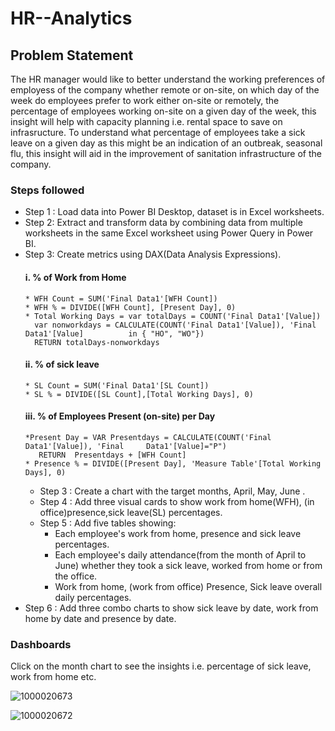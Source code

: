 # HR--Analytics
## Problem Statement
The HR manager would like to better understand the working preferences of employess of the company whether remote or on-site, on which day of the week do employees prefer to work either on-site or remotely, the percentage of employees working on-site on a given day of the week, this insight will help with capacity planning i.e. rental space to save on infrasructure. To understand what percentage of employees take a sick leave on a given day as this might be an indication of an outbreak, seasonal flu, this insight will aid in the improvement of sanitation infrastructure of the company.

### Steps followed 

- Step 1 : Load data into Power BI Desktop, dataset is in Excel worksheets.
- Step 2: Extract and transform data by combining data from multiple worksheets in the same Excel worksheet using Power Query in Power BI.
- Step 3: Create metrics using DAX(Data Analysis Expressions).
   #### i. % of Work from Home          
      * WFH Count = SUM('Final Data1'[WFH Count])
      * WFH % = DIVIDE([WFH Count], [Present Day], 0)
      * Total Working Days = var totalDays = COUNT('Final Data1'[Value])
        var nonworkdays = CALCULATE(COUNT('Final Data1'[Value]), 'Final Data1'[Value]          in { "HO", "WO"})
        RETURN totalDays-nonworkdays
  #### ii. % of sick leave
      * SL Count = SUM('Final Data1'[SL Count])
      * SL % = DIVIDE([SL Count],[Total Working Days], 0)
  #### iii. % of Employees Present (on-site) per Day 
      *Present Day = VAR Presentdays = CALCULATE(COUNT('Final Data1'[Value]), 'Final     Data1'[Value]="P")
         RETURN  Presentdays + [WFH Count]
      * Presence % = DIVIDE([Present Day], 'Measure Table'[Total Working Days], 0)
  - Step 3 : Create a chart with the target months, April, May, June .
  - Step 4 : Add three visual cards to show work from home(WFH), (in office)presence,sick leave(SL) percentages.
  - Step 5 : Add five tables showing:
    * Each employee's work from home, presence and sick leave percentages.
    * Each employee's daily attendance(from the month of April to June) whether they took a sick leave, worked from home or from the office.
    * Work from home, (work from office) Presence, Sick leave overall daily percentages. 
- Step 6 : Add three combo charts to show sick leave by date, work from home by date and presence by date.
  
### Dashboards
Click on the month chart to see the insights i.e. percentage of sick leave, work from home etc. 

             
![1000020673](https://github.com/user-attachments/assets/98dde122-8641-4660-a4f2-77768d68e3c7)


    
![1000020672](https://github.com/user-attachments/assets/f39bfac3-ea93-42c8-ac9f-1f1e989d6fd0)
